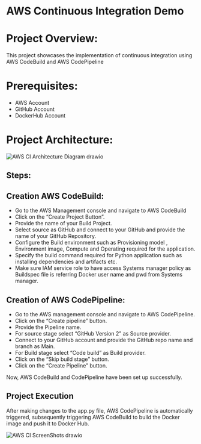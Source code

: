 # AWS Continuous Integration Demo

# Project Overview:
This project showcases the implementation of continuous integration using AWS CodeBuild and AWS CodePipeline

# Prerequisites:
- AWS Account
- GitHub Account
- DockerHub Account

# Project Architecture:

![AWS CI Architecture Diagram drawio](https://github.com/veerababu558/AWS-Projects-001/assets/44125493/ac92d231-662f-4c39-8557-ddca53dff039)

## Steps:

## Creation AWS CodeBuild:
- Go to the AWS Management console and navigate to AWS CodeBuild
- Click on the “Create Project Button”.
- Provide the name of your Build Project.
- Select source as GitHub and connect to your GitHub and provide the name of your GitHub Repository.
- Configure the Build environment such as Provisioning model , Environment  image, Compute and Operating required for the application.
- Specify the build command required for Python application such as installing dependencies and artifacts etc.
- Make sure IAM service role to have access Systems manager policy as Buildspec file is referring Docker user name and pwd from Systems manager.


## Creation of AWS CodePipeline:
- Go to the AWS management console and navigate to AWS CodePipeline.
- Click on the “Create pipeline” button.
- Provide the Pipeline name.
- For source stage select “GitHub Version 2” as Source provider.
- Connect to your GitHub account and provide the GitHub repo name and branch as Main.
- For Build stage select “Code build”  as Build provider.
- Click on the “Skip build stage” button.
- Click on the “Create Pipeline” button.


Now, AWS CodeBuild and CodePipeline have been set up successfully.

## Project Execution

After making changes to the app.py file, AWS CodePipeline is automatically triggered, subsequently triggering AWS CodeBuild to build the Docker image and push it to Docker Hub.


![AWS CI ScreenShots drawio](https://github.com/veerababu558/AWS-Projects-001/assets/44125493/f4bc08a8-ae25-4433-9222-f95091400957)








